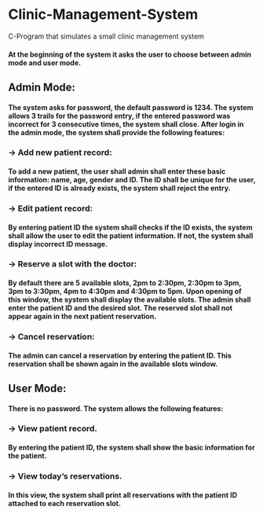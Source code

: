 # Clinic-Management-System
C-Program that simulates a small clinic management system 

#### At the beginning of the system it asks the user to choose between admin mode and user mode.


## Admin Mode:
#### The system asks for password, the default password is 1234. The system allows 3 trails for the password entry, if the entered password was incorrect for 3 consecutive times, the system shall close. After login in the admin mode, the system shall provide the following features:
### **-> Add new patient record:**
#### To add a new patient, the user shall admin shall enter these basic information: name, age, gender and ID. The ID shall be unique for the user, if the entered ID is already exists, the system shall reject the entry.
### **-> Edit patient record:**
#### By entering patient ID the system shall checks if the ID exists, the system shall allow the user to edit the patient information. If not, the system shall display incorrect ID message.
### **-> Reserve a slot with the doctor:**
#### By default there are 5 available slots, 2pm to 2:30pm, 2:30pm to 3pm, 3pm to 3:30pm, 4pm to 4:30pm and 4:30pm to 5pm. Upon opening of this window, the system shall display the available slots. The admin shall enter the patient ID and the desired slot. The reserved slot shall not appear again in the next patient reservation.
### **-> Cancel reservation:**
#### The admin can cancel a reservation by entering the patient ID. This reservation shall be shown again in the available slots window.


## User Mode:
#### There is no password. The system allows the following features:
### **-> View patient record.**
#### By entering the patient ID, the system shall show the basic information for the patient.
### **-> View today’s reservations.**
#### In this view, the system shall print all reservations with the patient ID attached to each reservation slot.
